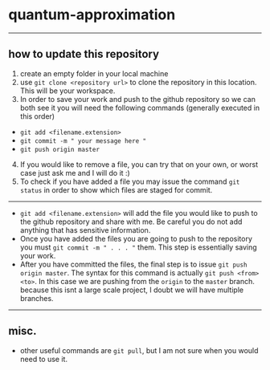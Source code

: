 # quantum-approximation #
- - -
## how to update this repository ##
1. create an empty folder in your local machine
2. use `git clone <repository url>` to clone the repository in this location. This will be your workspace. 
3. In order to save your work and push to the github repository so we can both see it you will need the following commands (generally executed in this order)
+ `git add <filename.extension>`
+ `git commit -m " your message here "`
+ `git push origin master`
4. If you would like to remove a file, you can try that on your own, or worst case just ask me and I will do it :)
5. To check if you have added a file you may issue the command `git status` in order to show which files are staged for commit.
- - - 
+ `git add <filename.extension>` will add the file you would like to push to the github repository and share with me. Be careful you do not add anything that has sensitive information.
+ Once you have added the files you are going to push to the repository you must `git commit -m " . . . "` them. This step is essentially saving your work.
+ After you have committed the files, the final step is to issue `git push origin master`. The syntax for this command is actually `git push <from> <to>`. In this case we are pushing from the `origin` to the `master` branch.
because this isnt a large scale project, I doubt we will have multiple branches.
- - -
## misc. ##
+ other useful commands are `git pull`, but I am not sure when you would need to use it.

